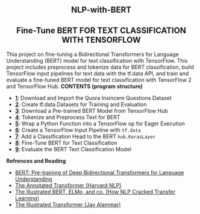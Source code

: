<h2 align=center> NLP-with-BERT</h2>
<h2 align=center> Fine-Tune BERT FOR TEXT CLASSIFICATION WITH TENSORFLOW</h2>

Thia project on fine-tuning a Bidirectional Transformers for Language Understanding (BERT) model for text classification with TensorFlow. This project includes preprocess and tokenize data for BERT classification, build TensorFlow input pipelines for text data with the tf.data API, and train and evaluate a fine-tuned BERT model for text classification with TensorFlow 2 and TensorFlow Hub. 
**CONTENTS (program structure)**
- **[1]()**: Download and Import the Quora Insincere Questions Dataset
- **[2]()**: Create tf.data.Datasets for Training and Evaluation
- **[3]()**: Download a Pre-trained BERT Model from TensorFlow Hub
- **[4]()**: Tokenize and Preprocess Text for BERT
- **[5]()**: Wrap a Python Function into a TensorFlow op for Eager Execution
- **[6]()**: Create a TensorFlow Input Pipeline with `tf.data`
- **[7]()**: Add a Classification Head to the BERT `hub.KerasLayer`
- **[8]()**: Fine-Tune BERT for Text Classification
- **[9]()**: Evaluate the BERT Text Classification Model

**Refrences and Reading**
- [BERT: Pre-training of Deep Bidirectional Transformers for Language Understanding](https://arxiv.org/abs/1810.04805)
- [The Annotated Transformer (Harvard NLP)](https://nlp.seas.harvard.edu/2018/04/03/attention.html)
- [The Illustrated BERT, ELMo, and co. (How NLP Cracked Transfer Learning)](https://jalammar.github.io/illustrated-bert/)
- [The Illustrated Transformer (Jay Alammar)](https://jalammar.github.io/illustrated-transformer/)
